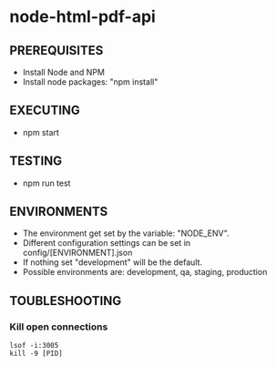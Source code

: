 # node-html-pdf-api

## PREREQUISITES

- Install Node and NPM
- Install node packages: "npm install"

## EXECUTING

- npm start

## TESTING

- npm run test

## ENVIRONMENTS

- The environment get set by the variable: "NODE_ENV".
- Different configuration settings can be set in config/[ENVIRONMENT].json
- If nothing set "development" will be the default.
- Possible environments are: development, qa, staging, production

## TOUBLESHOOTING

### Kill open connections

```
lsof -i:3005
kill -9 [PID]
```
